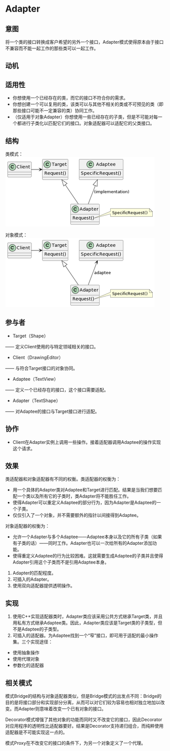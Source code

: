 # Adapter

## 意图

将一个类的接口转换成客户希望的另外一个接口，Adapter模式使得原本由于接口不兼容而不能一起工作的那些类可以一起工作。

## 动机

## 适用性

- 你想使用一个已经存在的类，而它的接口不符合你的需求。
- 你想创建一个可以复用的类，该类可以与其他不相关的类或不可预见的类（即那些接口可能不一定兼容的类）协同工作。
- （仅适用于对象Adapter）你想使用一些已经存在的子类，但是不可能对每一个都进行子类化以匹配它们的接口。对象适配器可以适配它的父类接口。

## 结构

类模式：
![AdapterClass](AdapterClass.png)

对象模式：
![AdapterObj](AdapterObj.png)

## 参与者

- Target（Shape）

—— 定义Client使用的与特定领域相关的接口。

- Client（DrawingEditor）

—— 与符合Target接口的对象协同。

- Adaptee（TextView）

—— 定义一个已经存在的接口，这个接口需要适配。

- Adapter（TextShape）

—— 对Adaptee的接口与Target接口进行适配。

## 协作

- Client在Adapter实例上调用一些操作。接着适配器调用Adaptee的操作实现这个请求。

## 效果

类适配器和对象适配器有不同的权衡。类适配器的权衡为：

- 用一个具体的Adapter类对Adaptee和Target进行匹配。结果是当我们想要匹配一个类以及所有它的子类时，类Adapter将不能胜任工作。
- 使得Adapter可以重定义Adaptee的部分行为，因为Adapter是Adaptee的一个子类。
- 仅仅引入了一个对象，并不需要额外的指针以间接得到Adaptee。

对象适配器的权衡为：

- 允许一个Adapter与多个Adaptee——Adaptee本身以及它的所有子类（如果有子类的话）——同时工作。Adapter也可以一次给所有的Adapter添加功能。
- 使得重定义Adaptee的行为比较困难。这就需要生成Adaptee的子类并且使得Adapter引用这个子类而不是引用Adaptee本身。

1. Adapter的匹配程度。
2. 可插入的Adapter。
3. 使用双向适配器提供透明操作。

## 实现

1. 使用C++实现适配器类时，Adapter类应该采用公共方式继承Target类，并且用私有方式继承Adaptee类。因此，Adapter类应该是Target类的子类型，但不是Adaptee的子类型。
2. 可插入的适配器。为Adaptee找到一个“窄”接口，即可用于适配的最小操作集。三个实现途径：

- 使用抽象操作
- 使用代理对象
- 参数化的适配器

## 相关模式

模式Bridge的结构与对象适配器类似，但是Bridge模式的出发点不同：Bridge的目的是将接口部分和实现部分分离，从而可以对它们较为容易也相对独立地加以改变。而Adapter则意味着改变一个已有对象的接口。

Decorator模式增强了其他对象的功能而同时又不改变它的接口，因此Decorator对应用程序的透明性比适配器要好。结果是Decorator支持递归组合，而纯粹使用适配器是不可能实现这一点的。

模式Proxy在不改变它的接口的条件下，为另一个对象定义了一个代理。
